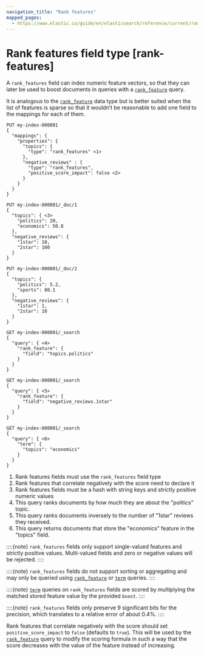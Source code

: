 ```yaml
---
navigation_title: "Rank features"
mapped_pages:
  - https://www.elastic.co/guide/en/elasticsearch/reference/current/rank-features.html
---
```


# Rank features field type [rank-features]


A `rank_features` field can index numeric feature vectors, so that they can later be used to boost documents in queries with a [`rank_feature`](/reference/query-languages/query-dsl/query-dsl-rank-feature-query.md) query.

It is analogous to the [`rank_feature`](/reference/elasticsearch/mapping-reference/rank-feature.md) data type but is better suited when the list of features is sparse so that it wouldn’t be reasonable to add one field to the mappings for each of them.

```console
PUT my-index-000001
{
  "mappings": {
    "properties": {
      "topics": {
        "type": "rank_features" <1>
      },
      "negative_reviews" : {
        "type": "rank_features",
        "positive_score_impact": false <2>
      }
    }
  }
}

PUT my-index-000001/_doc/1
{
  "topics": { <3>
    "politics": 20,
    "economics": 50.8
  },
  "negative_reviews": {
    "1star": 10,
    "2star": 100
  }
}

PUT my-index-000001/_doc/2
{
  "topics": {
    "politics": 5.2,
    "sports": 80.1
  },
  "negative_reviews": {
    "1star": 1,
    "2star": 10
  }
}

GET my-index-000001/_search
{
  "query": { <4>
    "rank_feature": {
      "field": "topics.politics"
    }
  }
}

GET my-index-000001/_search
{
  "query": { <5>
    "rank_feature": {
      "field": "negative_reviews.1star"
    }
  }
}

GET my-index-000001/_search
{
  "query": { <6>
    "term": {
      "topics": "economics"
    }
  }
}
```

1. Rank features fields must use the `rank_features` field type
2. Rank features that correlate negatively with the score need to declare it
3. Rank features fields must be a hash with string keys and strictly positive numeric values
4. This query ranks documents by how much they are about the "politics" topic.
5. This query ranks documents inversely to the number of "1star" reviews they received.
6. This query returns documents that store the "economics" feature in the "topics" field.


::::{note}
`rank_features` fields only support single-valued features and strictly positive values. Multi-valued fields and zero or negative values will be rejected.
::::


::::{note}
`rank_features` fields do not support sorting or aggregating and may only be queried using [`rank_feature`](/reference/query-languages/query-dsl/query-dsl-rank-feature-query.md) or [`term`](/reference/query-languages/query-dsl/query-dsl-term-query.md) queries.
::::


::::{note}
[`term`](/reference/query-languages/query-dsl/query-dsl-term-query.md) queries on `rank_features` fields are scored by multiplying the matched stored feature value by the provided `boost`.
::::


::::{note}
`rank_features` fields only preserve 9 significant bits for the precision, which translates to a relative error of about 0.4%.
::::


Rank features that correlate negatively with the score should set `positive_score_impact` to `false` (defaults to `true`). This will be used by the [`rank_feature`](/reference/query-languages/query-dsl/query-dsl-rank-feature-query.md) query to modify the scoring formula in such a way that the score decreases with the value of the feature instead of increasing.

